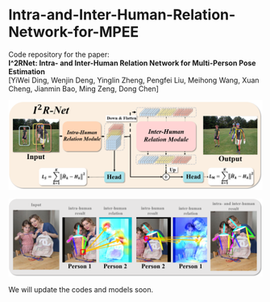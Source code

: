 # Intra-and-Inter-Human-Relation-Network-for-MPEE
Code repository for the paper:  
**I^2RNet: Intra- and Inter-Human Relation Network for Multi-Person Pose Estimation**  
[YiWei Ding, Wenjin Deng, Yinglin Zheng, Pengfei Liu, Meihong Wang, Xuan Cheng, Jianmin Bao, Ming Zeng, Dong Chen]  

![teaser](figs/pipeline.png)

![teaser](figs/vis_attention.png)

We will update the codes and models soon.